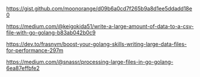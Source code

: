 https://gist.github.com/moonorange/d09b6a0cd7f265b9a8d1ee5ddadd18e0

https://medium.com/@keigokida51/write-a-large-amount-of-data-to-a-csv-file-with-go-golang-b83ab042b0c9

https://dev.to/frasnym/boost-your-golang-skills-writing-large-data-files-for-performance-297m

https://medium.com/@snassr/processing-large-files-in-go-golang-6ea87effbfe2